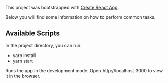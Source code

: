 This project was bootstrapped with [Create React App](https://github.com/facebookincubator/create-react-app).

Below you will find some information on how to perform common tasks.

## Available Scripts

In the project directory, you can run:
- yarn install
- yarn start

Runs the app in the development mode.
Open http://localhost:3000 to view it in the browser.
